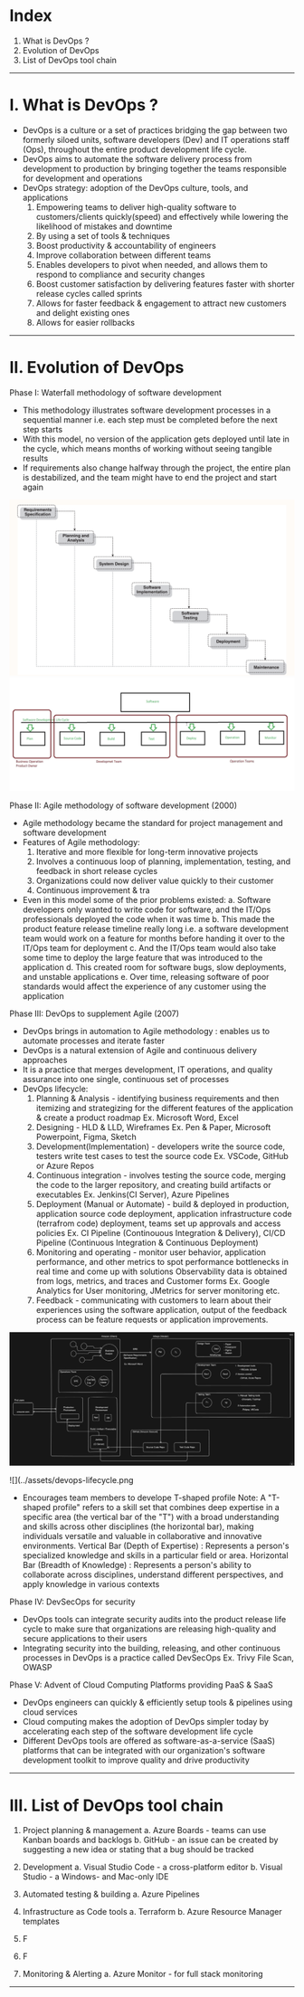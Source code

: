 # Index
1. What is DevOps ?
2. Evolution of DevOps
3. List of DevOps tool chain
-------------------------------------------------------------------------------------------------------------------------------------------------------------------------------------------------------------------------------------------------------------------------------------------------------
# I. What is DevOps ?
 - DevOps is a culture or a set of practices bridging the gap between two formerly siloed units, software developers (Dev) and IT operations staff (Ops), throughout the entire product development life cycle.
 - DevOps aims to automate the software delivery process from development to production by bringing together the teams responsible for development and operations
 - DevOps strategy: adoption of the DevOps culture, tools, and applications
    1. Empowering teams to deliver high-quality software to customers/clients quickly(speed) and effectively while lowering the likelihood of mistakes and downtime
    2. By using a set of tools & techniques
    3. Boost productivity & accountability of engineers
    4. Improve collaboration between different teams
    5. Enables developers to pivot when needed, and allows them  to respond to compliance and security changes
    6. Boost customer satisfaction by delivering features faster with shorter release cycles called sprints
    7. Allows for faster feedback & engagement to attract new customers and delight existing ones
    8. Allows for easier rollbacks       

-------------------------------------------------------------------------------------------------------------------------------------------------------------------------------------------------------------------------------------------------------------------------------------------------------
# II. Evolution of DevOps
Phase I: Waterfall methodology of software development
 - This methodology illustrates software development processes in a sequential manner i.e. each step must be completed before the next step starts
 - With this model, no version of the application gets deployed until late in the cycle, which means months of working without seeing tangible results
 - If requirements also change halfway through the project, the entire plan is destabilized, and the team might have to end the project and start again
   
![Software Development Lifecycle](../assets/sdlc-base.png)
![Teams involved in SDLC](../assets/teams-sdlc.png)

Phase II: Agile methodology of software development (2000)
 - Agile methodology became the standard for project management and software development
 - Features of Agile methodology:
    1. Iterative and more flexible for long-term innovative projects 
    2. Involves a continuous loop of planning, implementation, testing, and feedback in short release cycles
    3. Organizations could now deliver value quickly to their customer
    4. Continuous improvement & tra
 - Even in this model some of the prior problems existed:
    a. Software developers only wanted to write code for software, and the IT/Ops professionals deployed the code when it was time
    b. This made the product feature release timeline really long i.e. a software development team would work on a feature for months before handing it over to the IT/Ops team for deployment
    c. And the IT/Ops team would also take some time to deploy the large feature that was introduced to the application
    d. This created room for software bugs, slow deployments, and unstable applications
    e. Over time, releasing software of poor standards would affect the experience of any customer using the application
 
 
Phase III: DevOps to supplement Agile (2007)
 - DevOps brings in automation to Agile methodology : enables us to automate processes and iterate faster
 - DevOps is a natural extension of Agile and continuous delivery approaches
 - It is a practice that merges development, IT operations, and quality assurance into one single, continuous set of processes
 - DevOps lifecycle:
    1. Planning & Analysis              - identifying business requirements and then itemizing and strategizing for the different features of the application & create a product roadmap  Ex. Microsoft Word, Excel
    2. Designing                        - HLD & LLD, Wireframes  Ex. Pen & Paper, Microsoft Powerpoint, Figma, Sketch 
    3. Development(Implementation)      - developers write the source code, testers write test cases to test the source code  Ex. VSCode, GitHub or Azure Repos
    4. Continuous integration           - involves testing the source code, merging the code to the larger repository, and creating build artifacts or executables  Ex. Jenkins(CI Server), Azure Pipelines
    5. Deployment (Manual or Automate)  - build & deployed in production, application source code deployment, application infrastructure code (terrafrom code) deployment, teams set up approvals and access policies
                                          Ex. CI Pipeline (Continouous Integration & Delivery), CI/CD Pipeline  (Continuous Integration & Continuous Deployment)
    6. Monitoring and operating         - monitor user behavior, application performance, and other metrics to spot performance bottlenecks in real time and come up with solutions
                                          Observability data is obtained from logs, metrics, and traces and Customer forms
                                          Ex. Google Analytics for User monitoring, JMetrics for server monitoring etc.
    8. Feedback                         - communicating with customers to learn about their experiences using the software application, output of the feedback process can be feature requests or application improvements.
  
![Detailed roles of Teams in DevOps](../assets/team-devops-roles.png)  

![](../assets/devops-lifecycle.png
 
 - Encourages team members to develope T-shaped profile
   Note: A "T-shaped profile" refers to a skill set that combines deep expertise in a specific area (the vertical bar of the "T") with a broad understanding and skills across other disciplines (the horizontal bar), making individuals versatile and valuable in collaborative
         and innovative environments. 
         Vertical Bar (Depth of Expertise)     : Represents a person's specialized knowledge and skills in a particular field or area. 
         Horizontal Bar (Breadth of Knowledge) :  Represents a person's ability to collaborate across disciplines, understand different perspectives, and apply knowledge in various contexts 


Phase IV: DevSecOps for security
 - DevOps tools can integrate security audits into the product release life cycle to make sure that organizations are releasing high-quality and secure applications to their users
 - Integrating security into the building, releasing, and other continuous processes in DevOps is a practice called DevSecOps
   Ex. Trivy File Scan, OWASP

Phase V: Advent of Cloud Computing Platforms providing PaaS & SaaS
 - DevOps engineers can quickly & efficiently setup tools & pipelines using cloud services
 - Cloud computing makes the adoption of DevOps simpler today by accelerating each step of the software development life cycle
 - Different DevOps tools are offered as software-as-a-service (SaaS) platforms that can be integrated with our organization's software development toolkit to improve quality and drive productivity
   
-------------------------------------------------------------------------------------------------------------------------------------------------------------------------------------------------------------------------------------------------------------------------------------------------------
# III. List of DevOps tool chain
1. Project planning & management
    a. Azure Boards - teams can use Kanban boards and backlogs
    b. GitHub - an issue can be created by suggesting a new idea or stating that a bug should be tracked

2. Development
    a. Visual Studio Code - a cross-platform editor
    b. Visual Studio - a Windows- and Mac-only IDE

3. Automated testing & building
    a. Azure Pipelines
   
4. Infrastructure as Code tools
    a. Terraform
    b. Azure Resource Manager templates

5. F

6. F

7. Monitoring & Alerting
    a. Azure Monitor -  for full stack monitoring
-------------------------------------------------------------------------------------------------------------------------------------------------------------------------------------------------------------------------------------------------------------------------------------------------------

